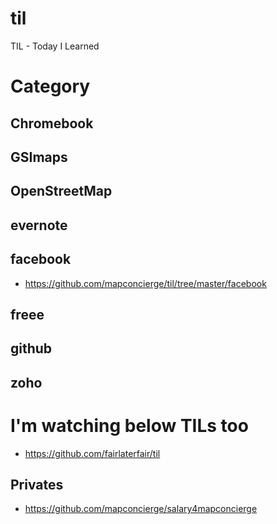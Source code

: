 # til
TIL - Today I Learned


# Category

## Chromebook

## GSImaps

## OpenStreetMap

## evernote

## facebook
- https://github.com/mapconcierge/til/tree/master/facebook

## freee

## github

## zoho

# I'm watching below TILs too
- https://github.com/fairlaterfair/til

## Privates
- https://github.com/mapconcierge/salary4mapconcierge
